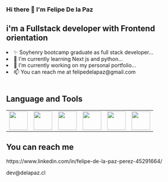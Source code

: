 ### Hi there 👋 I'm Felipe De la Paz

<h2>i'm a Fullstack developer with Frontend orientation</h2>

<li> ✨ Soyhenry bootcamp graduate as full stack developer...</li>
<li> 🌱 I'm currently learning Next js and python...</li>
<li> 🔭 I'm currently working on my personal portfolio...</li>
<li> 📫 You can reach me at felipedelapaz@gmail.com </li>

<br/>

<h2>Language and Tools</h2>
<table>
  <td><img src="https://user-images.githubusercontent.com/20844589/174918549-dc6960dd-0c46-4009-b153-3be61a130d67.png" width='50px'/></td>
  <td><img src="https://user-images.githubusercontent.com/20844589/174918726-abc62d48-c3b4-4951-910a-d5d1ffb260b3.png" width='50px'/></td>
  <td><img src="https://user-images.githubusercontent.com/20844589/174919081-10fec138-1123-44eb-b7b5-3c642ac511f6.png" width='50px'/></td>
  <td><img src="https://user-images.githubusercontent.com/20844589/174919145-aa7290e5-f63f-455e-a864-31b79c58d7b5.png" width='50px'/></td>
  <td><img src="https://user-images.githubusercontent.com/20844589/174919201-0ff0eb50-8fae-4aae-b372-447c172316e5.png" width='50px'/></td>
  <td><img src="https://user-images.githubusercontent.com/20844589/174919298-40829167-dd7f-4629-8124-15e20fe8cd49.png" width='50px'/></td>
  
</table>

<h2>You can reach me</h2>
<p>https://www.linkedin.com/in/felipe-de-la-paz-perez-45291664/</p>
<p>dev@delapaz.cl</p>



<!--
**fdelapaz/fdelapaz** is a ✨ _special_ ✨ repository because its `README.md` (this file) appears on your GitHub profile.

Here are some ideas to get you started:

- 🔭 I’m currently working on ...
- 🌱 I’m currently learning ...
- 👯 I’m looking to collaborate on ...
- 🤔 I’m looking for help with ...
- 💬 Ask me about ...
- 📫 How to reach me: ...
- 😄 Pronouns: ...
- ⚡ Fun fact: ...
-->
